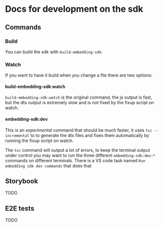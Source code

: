 # Docs for development on the sdk

## Commands

### Build

You can build the sdk with `build-embedding-sdk`.

### Watch

If you want to have it build when you change a file there are two options:

#### build-embedding-sdk:watch

`build-embedding-sdk:watch` is the original command, the js output is fast, but the dts output is extremely slow and is not fixed by the fixup script on watch.

#### embedding-sdk:dev

This is an _experimental_ command that should be much faster, it uses `tsc --incremental` to to generate the dts files and fixes them automatically by running the fixup script on watch.

The `tsc` command will output a lot of errors, to keep the terminal output under control you may want to run the three different `embedding-sdk:dev:*` commands on different terminals.
There is a VS code task named `Run embedding sdk dev commands` that does that

## Storybook

TODO

## E2E tests

TODO
